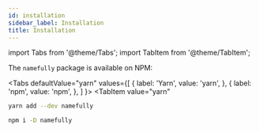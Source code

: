 ```yaml
---
id: installation
sidebar_label: Installation
title: Installation
---
```


import Tabs from '@theme/Tabs';
import TabItem from '@theme/TabItem';

The `namefully` package is available on NPM:

<Tabs
defaultValue="yarn"
values={[
{ label: 'Yarn', value: 'yarn', },
{ label: 'npm', value: 'npm', },
]
}>
<TabItem
    value="yarn"
>

```sh
yarn add --dev namefully
```

</TabItem>
<TabItem
    value="npm">

```sh
npm i -D namefully
```

</TabItem>
</Tabs>

